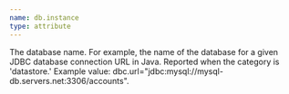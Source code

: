 ```yaml
---
name: db.instance
type: attribute
---
```


The database name. For example, the name of the database for a given JDBC database connection URL in Java. Reported when the category is 'datastore.' Example value: dbc.url="jdbc:mysql://mysql-db.servers.net:3306/accounts".